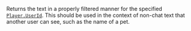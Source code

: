 Returns the text in a properly filtered manner for the specified
[`Player.UserId`](https://create.roblox.com/docs/reference/engine/classes/Player#UserId). This should be used in the context of non-chat text
that another user can see, such as the name of a pet.
